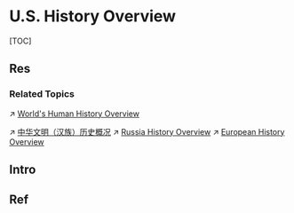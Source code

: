 # U.S. History Overview

[TOC]



## Res
### Related Topics
↗ [World's Human History Overview](../../../../../📜%20World's%20Human%20History%20Overview/World's%20Human%20History%20Overview.md)

↗ [中华文明（汉族）历史概况](../../../Asia/China%20🇨🇳/中华文明（汉族）历史概况/中华文明（汉族）历史概况.md)
↗ [Russia History Overview](../../../Europe/Russia%20🇷🇺/📜%20Russia%20History%20Overview/Russia%20History%20Overview.md)
↗ [European History Overview](../../../Europe/European%20Union%20🇪🇺/📜%20European%20History%20Overview/European%20History%20Overview.md)



## Intro



## Ref
